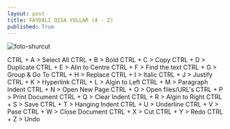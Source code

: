 ```yaml
---
layout: post
title: FAYDALI QISA YOLLAR (A - Z)
published: True
---
```


![foto-shurcut](https://i.imgur.com/OMZUyLx.jpg)

CTRL + A > Select All
CTRL + B > Bold
CTRL + C > Copy
CTRL + D > Duplicate
CTRL + E > Alin to Centre
CTRL + F > Find the text
CTRL + G > Group & Go To
CTRL + H > Replace
CTRL + I > Italic
CTRL + J > Justify
CTRL + K > Hyperlink
CTRL + L > Algin to Left
CTRL + M > Paragraph Indent
CTRL + N > Open New Page
CTRL + O > Open files/URL's
CTRL + P > Print Document
CTRL + Q > Clear Indent
CTRL + R > Algin to Right
CTRL + S > Save
CTRL + T > Hanging Indent
CTRL + U > Underline
CTRL + V > Pase
CTRL + W > Close Document
CTRL + X > Cut
CTRL + Y > Redo
CTRL + Z > Undo